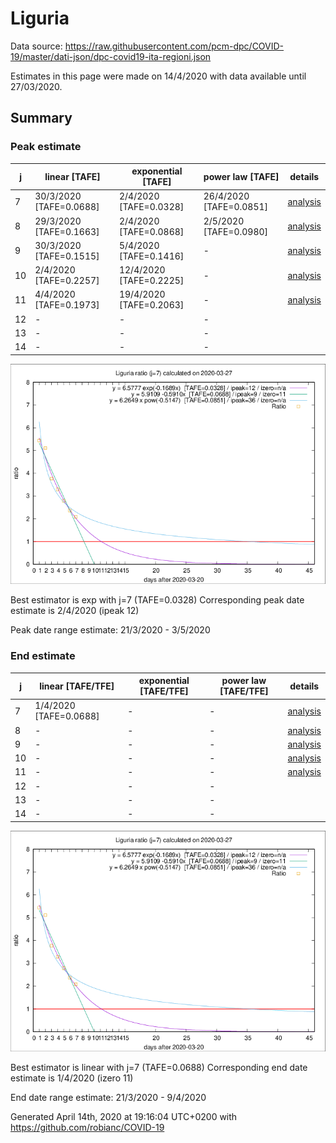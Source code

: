 # Liguria


Data source: https://raw.githubusercontent.com/pcm-dpc/COVID-19/master/dati-json/dpc-covid19-ita-regioni.json

Estimates in this page were made on 14/4/2020 with data available until 27/03/2020.


## Summary 

### Peak estimate 
|j|linear [TAFE]|exponential [TAFE]|power law [TAFE]|details|
|---|----|-----------|---------|-------|
|7|30/3/2020 [TAFE=0.0688]|2/4/2020 [TAFE=0.0328]|26/4/2020 [TAFE=0.0851]|[analysis](COVID-19_liguria_j7_2020-03-27.md)|
|8|29/3/2020 [TAFE=0.1663]|2/4/2020 [TAFE=0.0868]|2/5/2020 [TAFE=0.0980]|[analysis](COVID-19_liguria_j8_2020-03-27.md)|
|9|30/3/2020 [TAFE=0.1515]|5/4/2020 [TAFE=0.1416]|-|[analysis](COVID-19_liguria_j9_2020-03-27.md)|
|10|2/4/2020 [TAFE=0.2257]|12/4/2020 [TAFE=0.2225]|-|[analysis](COVID-19_liguria_j10_2020-03-27.md)|
|11|4/4/2020 [TAFE=0.1973]|19/4/2020 [TAFE=0.2063]|-|[analysis](COVID-19_liguria_j11_2020-03-27.md)|
|12|-|-|-||
|13|-|-|-||
|14|-|-|-||

![best peak estimate](COVID-19_liguria_j7_2020-03-27.png)

Best estimator is exp with j=7 (TAFE=0.0328)
Corresponding peak date estimate is 2/4/2020 (ipeak 12)


Peak date range estimate: 21/3/2020 - 3/5/2020

### End estimate 
|j|linear [TAFE/TFE]|exponential [TAFE/TFE]|power law [TAFE/TFE]|details|
|---|----|-----------|---------|-------|
|7|1/4/2020 [TAFE=0.0688]|-|-|[analysis](COVID-19_liguria_j7_2020-03-27.md)|
|8|-|-|-|[analysis](COVID-19_liguria_j8_2020-03-27.md)|
|9|-|-|-|[analysis](COVID-19_liguria_j9_2020-03-27.md)|
|10|-|-|-|[analysis](COVID-19_liguria_j10_2020-03-27.md)|
|11|-|-|-|[analysis](COVID-19_liguria_j11_2020-03-27.md)|
|12|-|-|-||
|13|-|-|-||
|14|-|-|-||

![best zero estimate](COVID-19_liguria_j7_2020-03-27.png)

Best estimator is linear with j=7 (TAFE=0.0688)
Corresponding end date estimate is 1/4/2020 (izero 11)


End date range estimate: 21/3/2020 - 9/4/2020

Generated April 14th, 2020 at 19:16:04 UTC+0200 with https://github.com/robianc/COVID-19
